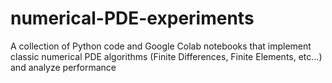 # numerical-PDE-experiments
A collection of Python code and Google Colab notebooks that implement classic numerical PDE algorithms (Finite Differences, Finite Elements, etc...) and analyze performance
